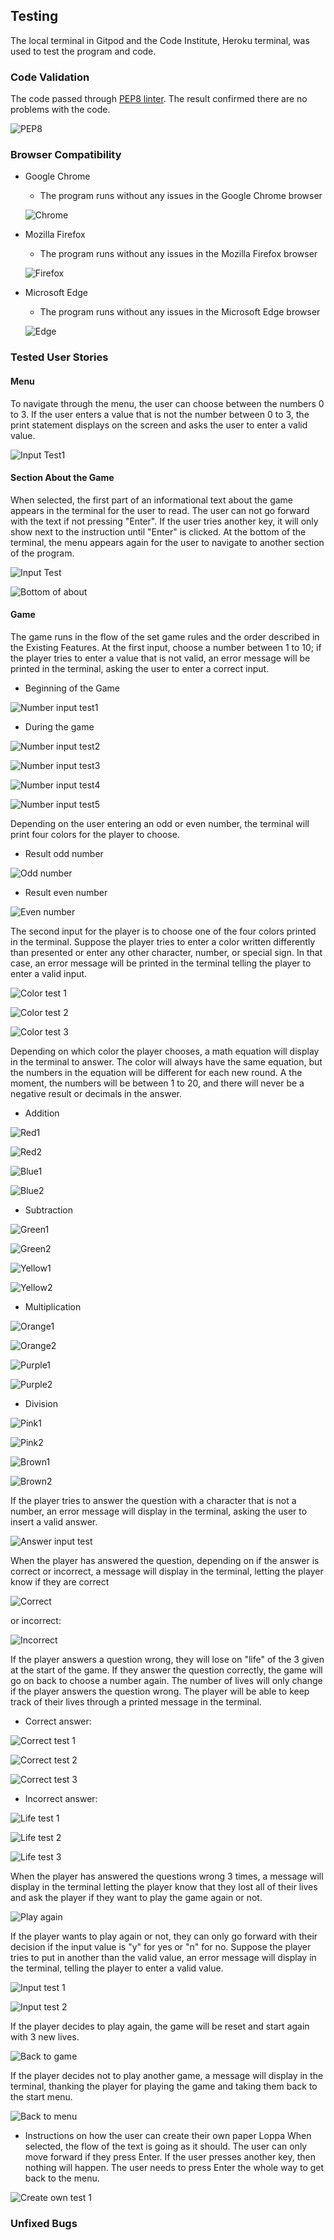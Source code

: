 ## Testing
The local terminal in Gitpod and the Code Institute, Heroku terminal, was used to test the program and code. 

### Code Validation
The code passed through [PEP8 linter](http://pep8online.com/checkresult). The result confirmed there are no problems with the code.

![PEP8](documentation/testing/pep8.png)

### Browser Compatibility
* Google Chrome
  * The program runs without any issues in the Google Chrome browser

  ![Chrome](documentation/testing/play-game.png)

* Mozilla Firefox
  * The program runs without any issues in the Mozilla Firefox browser

  ![Firefox](documentation/testing/create-firefox.png)

* Microsoft Edge
  * The program runs without any issues in the Microsoft Edge browser

  ![Edge](documentation/testing/about-game2.png)

### Tested User Stories
#### Menu
To navigate through the menu, the user can choose between the numbers 0 to 3. If the user enters a value that is not the number between 0 to 3, the print statement displays on the screen and asks the user to enter a valid value. 

 ![Input Test1](documentation/testing/menu-input-test.png)

#### Section About the Game
When selected, the first part of an informational text about the game appears in the terminal for the user to read. The user can not go forward with the text if not pressing "Enter". If the user tries another key, it will only show next to the instruction until "Enter" is clicked.
At the bottom of the terminal, the menu appears again for the user to navigate to another section of the program.

![Input Test](documentation/testing/about-game-test1.png)

![Bottom of about](documentation/testing/about-game2.png)

#### Game
The game runs in the flow of the set game rules and the order described in the Existing Features. 
At the first input, choose a number between 1 to 10; if the player tries to enter a value that is not valid, an error message will be printed in the terminal, asking the user to enter a correct input.

* Beginning of the Game

![Number input test1](documentation/testing/number-test5.png)

* During the game

![Number input test2](documentation/testing/number-test1.png)

![Number input test3](documentation/testing/number-test2.png)

![Number input test4](documentation/testing/number-test3.png)

![Number input test5](documentation/testing/number-test4.png)


Depending on the user entering an odd or even number, the terminal will print four colors for the player to choose. 

* Result odd number

![Odd number](documentation/testing/choose-color2.png)

* Result even number

![Even number](documentation/testing/choose-color1.png)


The second input for the player is to choose one of the four colors printed in the terminal. Suppose the player tries to enter a color written differently than presented or enter any other character, number, or special sign. In that case, an error message will be printed in the terminal telling the player to enter a valid input.

![Color test 1](documentation/testing/color-test1.png)

![Color test 2](documentation/testing/color-test2.png)

![Color test 3](documentation/testing/color-test3.png)


Depending on which color the player chooses, a math equation will display in the terminal to answer. The color will always have the same equation, but the numbers in the equation will be different for each new round. A the moment, the numbers will be between 1 to 20, and there will never be a negative result or decimals in the answer.

* Addition

 ![Red1](documentation/testing/red1.png)

 ![Red2](documentation/testing/red2.png)

 ![Blue1](documentation/testing/blue1.png)

 ![Blue2](documentation/testing/blue2.png)

* Subtraction

 ![Green1](documentation/testing/green1.png)

 ![Green2](documentation/testing/green2.png)

 ![Yellow1](documentation/testing/yellow1.png)

 ![Yellow2](documentation/testing/yellow2.png)

* Multiplication

 ![Orange1](documentation/testing/orange1.png)

 ![Orange2](documentation/testing/orange2.png)

 ![Purple1](documentation/testing/purple1.png)

 ![Purple2](documentation/testing/purple2.png)

* Division

 ![Pink1](documentation/testing/pink1.png)

 ![Pink2](documentation/testing/pink2.png)

 ![Brown1](documentation/testing/brown1.png)

 ![Brown2](documentation/testing/brown2.png)


If the player tries to answer the question with a character that is not a number, an error message will display in the terminal, asking the user to insert a valid answer.

![Answer input test](documentation/testing/answer-test1.png)


When the player has answered the question, depending on if the answer is correct or incorrect, a message will display in the terminal, letting the player know if they are correct 

![Correct](documentation/testing/correct-print.png)

or incorrect:

![Incorrect](documentation/testing/wrong-print.png)


If the player answers a question wrong, they will lose on "life" of the 3 given at the start of the game. If they answer the question correctly, the game will go on back to choose a number again. The number of lives will only change if the player answers the question wrong. 
The player will be able to keep track of their lives through a printed message in the terminal.

* Correct answer:

![Correct test 1](documentation/testing/correct-lives1.png)

![Correct test 2](documentation/testing/correct-lives2.png)

![Correct test 3](documentation/testing/correct-lives3.png)

* Incorrect answer:

![Life test 1](documentation/testing/wrong-test1.png)

![Life test 2](documentation/testing/wrong-test2.png)

![Life test 3](documentation/testing/wrong-test3.png)

When the player has answered the questions wrong 3 times, a message will display in the terminal letting the player know that they lost all of their lives and ask the player if they want to play the game again or not. 

![Play again](documentation/testing/play-again.png)

If the player wants to play again or not, they can only go forward with their decision if the input value is "y" for yes or "n" for no. Suppose the player tries to put in another than the valid value, an error message will display in the terminal, telling the player to enter a valid value.

![Input test 1](documentation/testing/again-test1.png)

![Input test 2](documentation/testing/again-test2.png)

If the player decides to play again, the game will be reset and start again with 3 new lives. 

![Back to game](documentation/testing/play-again-game.png)

If the player decides not to play another game, a message will display in the terminal, thanking the player for playing the game and taking them back to the start menu.

![Back to menu](documentation/testing/menu.png)

* Instructions on how the user can create their own paper Loppa
When selected, the flow of the text is going as it should. The user can only move forward if they press Enter. If the user presses another key, then nothing will happen. The user needs to press Enter the whole way to get back to the menu.

![Create own test 1](documentation/testing/create-test.png)

### Unfixed Bugs